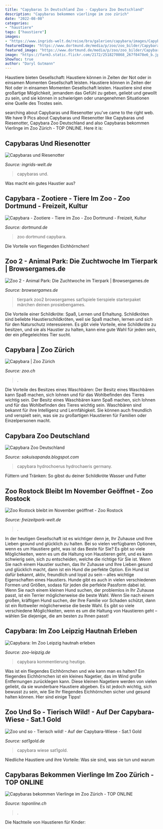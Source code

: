 ```yaml
---
title: "Capybaras In Deutschland Zoo - Capybara Zoo Deutschland"
description: "Capybaras bekommen vierlinge im zoo zürich"
date: "2022-08-08"
categories:
- "haustiere"
tags: ["haustiere"]
images:
- "https://www.ingrids-welt.de/reise/bra/galerien/capybara/images/Capybaras 39.jpg"
featuredImage: "https://www.dortmund.de/media/p/zoo/zoo_bilder/Capybara_PanoramaKlein.JPG"
featured_image: "https://www.dortmund.de/media/p/zoo/zoo_bilder/Capybara_PanoramaKlein.JPG"
image: "https://farm3.static.flickr.com/2172/2518270868_267f8478e6_b.jpg"
ShowToc: true
author: "Daryl Gutmann"
---
```



Haustiere bieten Gesellschaft: Haustiere können in Zeiten der Not oder in einsamen Momenten Gesellschaft leisten.
Haustiere können in Zeiten der Not oder in einsamen Momenten Gesellschaft leisten. Haustiere sind eine großartige Möglichkeit, jemandem das Gefühl zu geben, geliebt und gewollt zu sein, und sie können in schwierigen oder unangenehmen Situationen eine Quelle des Trostes sein.

	

		
searching about Capybaras und Riesenotter you've came to the right web. We have 9 Pics about Capybaras und Riesenotter like Capybaras und Riesenotter, Capybara Zoo Deutschland and also Capybaras bekommen Vierlinge im Zoo Zürich - TOP ONLINE. Here it is:
		
    
## Capybaras Und Riesenotter

<img loading=lazy src="https://www.ingrids-welt.de/reise/bra/galerien/capybara/images/Capybaras 39.jpg" onerror="this.onerror=null;this.src='https://tse3.mm.bing.net/th?id=OIP.VoISePCKefo1mTp_9OYKLgHaE8&amp;pid=15.1';" alt="Capybaras und Riesenotter">

_Source: ingrids-welt.de_

>capybaras und. 

	

Was macht ein gutes Haustier aus?

    
## Capybara - Zootiere - Tiere Im Zoo - Zoo Dortmund - Freizeit, Kultur

<img loading=lazy src="https://www.dortmund.de/media/p/zoo/zoo_bilder/Capybara_PanoramaKlein.JPG" onerror="this.onerror=null;this.src='https://tse2.mm.bing.net/th?id=OIP.AxePMXj_SxHCus1475f6XAHaCC&amp;pid=15.1';" alt="Capybara - Zootiere - Tiere im Zoo - Zoo Dortmund - Freizeit, Kultur">

_Source: dortmund.de_

>zoo dortmund capybara. 

	

Die Vorteile von fliegenden Eichhörnchen!

    
## Zoo 2 - Animal Park: Die Zuchtwoche Im Tierpark | Browsergames.de

<img loading=lazy src="https://www.browsergames.de/sites/browsergames/files/styles/bg_content_full_image/public/2020-07/zoo2_1290x726_copy.jpg?itok=Iingf0QV" onerror="this.onerror=null;this.src='https://tse4.mm.bing.net/th?id=OIP.8vC-evlV8iRNPwiuWquGWwHaEK&amp;pid=15.1';" alt="Zoo 2 - Animal Park: Die Zuchtwoche im Tierpark | Browsergames.de">

_Source: browsergames.de_

>tierpark zoo2 browsergames sat1spiele tierspiele starterpaket märchen deinen prosiebengames. 

	

Die Vorteile einer Schildkröte: Spaß, Lernen und Erhaltung.
Schildkröten sind beliebte Haustierschildkröten, weil sie Spaß machen, lernen und sich für den Naturschutz interessieren. Es gibt viele Vorteile, eine Schildkröte zu besitzen, und sie als Haustier zu halten, kann eine gute Wahl für jeden sein, der ein pflegeleichtes Tier sucht.

    
## Capybara | Zoo Zürich

<img loading=lazy src="https://zoo-live.rokka.io/dynamic/noop/3dfc77010a8ff76bf1442b728418e47d92be7570/tierlexikon-saeugetiere-capybara-hydrochoerus-hydrochaeris-0.jpg" onerror="this.onerror=null;this.src='https://tse3.mm.bing.net/th?id=OIP.zp6dDAuorwJK6TVxuhviGwAAAA&amp;pid=15.1';" alt="Capybara | Zoo Zürich">

_Source: zoo.ch_

>. 

	

Die Vorteile des Besitzes eines Waschbären: Der Besitz eines Waschbären kann Spaß machen, sich lohnen und für das Wohlbefinden des Tieres wichtig sein.
Der Besitz eines Waschbären kann Spaß machen, sich lohnen und für das Wohlbefinden des Tieres wichtig sein. Waschbären sind bekannt für ihre Intelligenz und Lernfähigkeit. Sie können auch freundlich und verspielt sein, was sie zu großartigen Haustieren für Familien oder Einzelpersonen macht.

    
## Capybara Zoo Deutschland

<img loading=lazy src="https://farm3.static.flickr.com/2172/2518270868_267f8478e6_b.jpg" onerror="this.onerror=null;this.src='https://tse2.mm.bing.net/th?id=OIP.fhNRDvwspPYHG6OYCcq7owHaJ4&amp;pid=15.1';" alt="Capybara Zoo Deutschland">

_Source: sakuisapanda.blogspot.com_

>capybara hydrochoerus hydrochaeris germany. 

	

Füttern und Tränken: So gibst du deiner Schildkröte Wasser und Futter

    
## Zoo Rostock Bleibt Im November Geöffnet - Zoo Rostock

<img loading=lazy src="https://www.freizeitpark-welt.de/zoo/zoo_rostock/fotos/presse/20201101_114623_2.jpg" onerror="this.onerror=null;this.src='https://tse3.mm.bing.net/th?id=OIP.T1wdWN6eLlrCQzqdOB6wGwHaE0&amp;pid=15.1';" alt="Zoo Rostock bleibt im November geöffnet - Zoo Rostock">

_Source: freizeitpark-welt.de_

>. 

	

In der heutigen Gesellschaft ist es wichtiger denn je, Ihr Zuhause und Ihre Lieben gesund und glücklich zu halten. Bei so vielen verfügbaren Optionen, wenn es um Haustiere geht, was ist das Beste für Sie?
Es gibt so viele Möglichkeiten, wenn es um die Haltung von Haustieren geht, und es kann schwierig sein, sich zu entscheiden, welche die richtige für Sie ist. Wenn Sie nach einem Haustier suchen, das Ihr Zuhause und Ihre Lieben gesund und glücklich macht, dann ist ein Hund die perfekte Option. Ein Hund ist dafür bekannt, aktiv, freundlich und loyal zu sein – alles wichtige Eigenschaften eines Haustiers.
Hunde gibt es auch in vielen verschiedenen Formen und Größen, sodass für jeden die perfekte Passform dabei ist. Wenn Sie nach einem kleinen Hund suchen, der problemlos in Ihr Zuhause passt, ist ein Terrier möglicherweise die beste Wahl. Wenn Sie nach einem großen, kräftigen Hund suchen, der Ihre Familie vor Schaden schützt, dann ist ein Rottweiler möglicherweise die beste Wahl. Es gibt so viele verschiedene Möglichkeiten, wenn es um die Haltung von Haustieren geht – wählen Sie diejenige, die am besten zu Ihnen passt!

    
## Capybara: Im Zoo Leipzig Hautnah Erleben

<img loading=lazy src="https://www.zoo-leipzig.de/fileadmin/_processed_/d/4/csm_Capybara_2_90f7d1d3ec.jpg" onerror="this.onerror=null;this.src='https://tse2.mm.bing.net/th?id=OIP.1kci4j_Q-yT7e9Kvm7CUaAAAAA&amp;pid=15.1';" alt="Capybara: Im Zoo Leipzig hautnah erleben">

_Source: zoo-leipzig.de_

>capybara kommentierung heutige. 

	

Was ist ein fliegendes Eichhörnchen und wie kann man es halten?
Ein fliegendes Eichhörnchen ist ein kleines Nagetier, das im Wind große Entfernungen zurücklegen kann. Diese kleinen Nagetiere werden von vielen geliebt, da sie wunderbare Haustiere abgeben. Es ist jedoch wichtig, sich bewusst zu sein, wie Sie Ihr fliegendes Eichhörnchen sicher und gesund halten können. Hier sind einige Tipps!

    
## Zoo Und So - Tierisch Wild! - Auf Der Capybara-Wiese - Sat.1 Gold

<img loading=lazy src="https://i3-img.sat1gold.de/pis/ezone/88b8qgELB38wdEB-ZftIYFPQSp-HxjRVj8ghGONpO6WKv8T9ip06l6ET5r4kYYPELgF-vbfSTfw3pTC18R0cxanduthfVH85_4W6S0LA0A/profile:ezone-teaser620x348?source" onerror="this.onerror=null;this.src='https://tse4.mm.bing.net/th?id=OIP.uHxl_fxmpwnjgSOzWfV3vAHaEK&amp;pid=15.1';" alt="Zoo und so - Tierisch wild! - Auf der Capybara-Wiese - Sat.1 Gold">

_Source: sat1gold.de_

>capybara wiese sat1gold. 

	

Niedliche Haustiere und ihre Vorteile: Was sie sind, was sie tun und warum

    
## Capybaras Bekommen Vierlinge Im Zoo Zürich - TOP ONLINE

<img loading=lazy src="https://www.toponline.ch/fileadmin/user_upload/capybaras_3_zoo_zuerich_Enzo_Franchini.jpg" onerror="this.onerror=null;this.src='https://tse2.mm.bing.net/th?id=OIP.QJcJhnCVylKPJOltXpTnMQHaDj&amp;pid=15.1';" alt="Capybaras bekommen Vierlinge im Zoo Zürich - TOP ONLINE">

_Source: toponline.ch_

>. 

	

Die Nachteile von Haustieren für Kinder:

